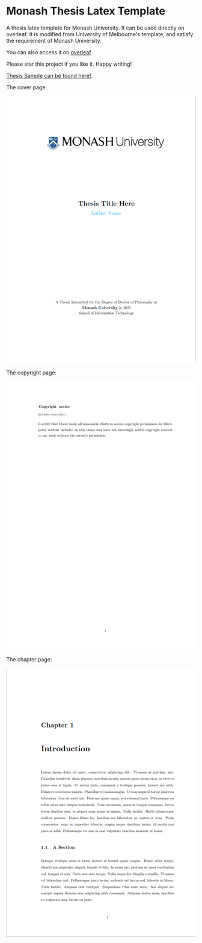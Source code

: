 # Monash Thesis Latex Template

A thesis latex template for Monash University. It can be used directly on overleaf. It is modified from University of Melbourne's template, and satisfy the requirement of Monash University. 

You can also access it on [overleaf](https://www.overleaf.com/latex/templates/monash-thesis-template-latex/fcjzjygysncw).

Please star this project if you like it. Happy writing!

[Thesis Sample can be found here!](https://github.com/charlesLucky/Monash-Thesis-Template/blob/main/Monash_Thesis_Template.pdf?raw=true).

The cover page:

![Cover Page](https://github.com/charlesLucky/Monash-Thesis-Template/blob/main/Figures/20210225124717.png)

The copyright page:

![Copyright Page](https://github.com/charlesLucky/Monash-Thesis-Template/blob/main/Figures/20210225124727.png)

The chapter page:

![Chapter Page](https://github.com/charlesLucky/Monash-Thesis-Template/blob/main/Figures/20210225124753.png)


